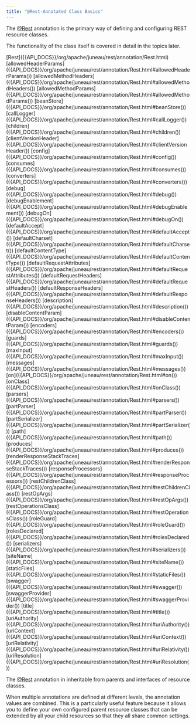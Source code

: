 ```yaml
---
title: "@Rest-Annotated Class Basics"
---
```


The [@Rest]({{API_DOCS}}/org/apache/juneau/rest/annotation/Rest.html) annotation is the primary way of defining and
configuring REST resource classes.

The functionality of the class itself is covered in detail in the topics later.

<tree>
<node-0><java-annotation>[Rest]({{API_DOCS}}/org/apache/juneau/rest/annotation/Rest.html)</java-annotation></node-0>
<node-1><java-method-annotation>[allowedHeaderParams]({{API_DOCS}}/org/apache/juneau/rest/annotation/Rest.html#allowedHeaderParams())</java-method-annotation></node-1>
<node-1><java-method-annotation>[allowedMethodHeaders]({{API_DOCS}}/org/apache/juneau/rest/annotation/Rest.html#allowedMethodHeaders())</java-method-annotation></node-1>
<node-1><java-method-annotation>[allowedMethodParams]({{API_DOCS}}/org/apache/juneau/rest/annotation/Rest.html#allowedMethodParams())</java-method-annotation></node-1>
<node-1><java-method-annotation>[beanStore]({{API_DOCS}}/org/apache/juneau/rest/annotation/Rest.html#beanStore())</java-method-annotation></node-1>
<node-1><java-method-annotation>[callLogger]({{API_DOCS}}/org/apache/juneau/rest/annotation/Rest.html#callLogger())</java-method-annotation></node-1>
<node-1><java-method-annotation>[children]({{API_DOCS}}/org/apache/juneau/rest/annotation/Rest.html#children())</java-method-annotation></node-1>
<node-1><java-method-annotation>[clientVersionHeader]({{API_DOCS}}/org/apache/juneau/rest/annotation/Rest.html#clientVersionHeader())</java-method-annotation></node-1>
<node-1><java-method-annotation>[config]({{API_DOCS}}/org/apache/juneau/rest/annotation/Rest.html#config())</java-method-annotation></node-1>
<node-1><java-method-annotation>[consumes]({{API_DOCS}}/org/apache/juneau/rest/annotation/Rest.html#consumes())</java-method-annotation></node-1>
<node-1><java-method-annotation>[converters]({{API_DOCS}}/org/apache/juneau/rest/annotation/Rest.html#converters())</java-method-annotation></node-1>
<node-1><java-method-annotation>[debug]({{API_DOCS}}/org/apache/juneau/rest/annotation/Rest.html#debug())</java-method-annotation></node-1>
<node-1><java-method-annotation>[debugEnablement]({{API_DOCS}}/org/apache/juneau/rest/annotation/Rest.html#debugEnablement())</java-method-annotation></node-1>
<node-1><java-method-annotation>[debugOn]({{API_DOCS}}/org/apache/juneau/rest/annotation/Rest.html#debugOn())</java-method-annotation></node-1>
<node-1><java-method-annotation>[defaultAccept]({{API_DOCS}}/org/apache/juneau/rest/annotation/Rest.html#defaultAccept())</java-method-annotation></node-1>
<node-1><java-method-annotation>[defaultCharset]({{API_DOCS}}/org/apache/juneau/rest/annotation/Rest.html#defaultCharset())</java-method-annotation></node-1>
<node-1><java-method-annotation>[defaultContentType]({{API_DOCS}}/org/apache/juneau/rest/annotation/Rest.html#defaultContentType())</java-method-annotation></node-1>
<node-1><java-method-annotation>[defaultRequestAttributes]({{API_DOCS}}/org/apache/juneau/rest/annotation/Rest.html#defaultRequestAttributes())</java-method-annotation></node-1>
<node-1><java-method-annotation>[defaultRequestHeaders]({{API_DOCS}}/org/apache/juneau/rest/annotation/Rest.html#defaultRequestHeaders())</java-method-annotation></node-1>
<node-1><java-method-annotation>[defaultResponseHeaders]({{API_DOCS}}/org/apache/juneau/rest/annotation/Rest.html#defaultResponseHeaders())</java-method-annotation></node-1>
<node-1><java-method-annotation>[description]({{API_DOCS}}/org/apache/juneau/rest/annotation/Rest.html#description())</java-method-annotation></node-1>
<node-1><java-method-annotation>[disableContentParam]({{API_DOCS}}/org/apache/juneau/rest/annotation/Rest.html#disableContentParam())</java-method-annotation></node-1>
<node-1><java-method-annotation>[encoders]({{API_DOCS}}/org/apache/juneau/rest/annotation/Rest.html#encoders())</java-method-annotation></node-1>
<node-1><java-method-annotation>[guards]({{API_DOCS}}/org/apache/juneau/rest/annotation/Rest.html#guards())</java-method-annotation></node-1>
<node-1><java-method-annotation>[maxInput]({{API_DOCS}}/org/apache/juneau/rest/annotation/Rest.html#maxInput())</java-method-annotation></node-1>
<node-1><java-method-annotation>[messages]({{API_DOCS}}/org/apache/juneau/rest/annotation/Rest.html#messages())</java-method-annotation></node-1>
<node-1><java-method-annotation>[on]({{API_DOCS}}/org/apache/juneau/rest/annotation/Rest.html#on())</java-method-annotation></node-1>
<node-1><java-method-annotation>[onClass]({{API_DOCS}}/org/apache/juneau/rest/annotation/Rest.html#onClass())</java-method-annotation></node-1>
<node-1><java-method-annotation>[parsers]({{API_DOCS}}/org/apache/juneau/rest/annotation/Rest.html#parsers())</java-method-annotation></node-1>
<node-1><java-method-annotation>[partParser]({{API_DOCS}}/org/apache/juneau/rest/annotation/Rest.html#partParser())</java-method-annotation></node-1>
<node-1><java-method-annotation>[partSerializer]({{API_DOCS}}/org/apache/juneau/rest/annotation/Rest.html#partSerializer())</java-method-annotation></node-1>
<node-1><java-method-annotation>[path]({{API_DOCS}}/org/apache/juneau/rest/annotation/Rest.html#path())</java-method-annotation></node-1>
<node-1><java-method-annotation>[produces]({{API_DOCS}}/org/apache/juneau/rest/annotation/Rest.html#produces())</java-method-annotation></node-1>
<node-1><java-method-annotation>[renderResponseStackTraces]({{API_DOCS}}/org/apache/juneau/rest/annotation/Rest.html#renderResponseStackTraces())</java-method-annotation></node-1>
<node-1><java-method-annotation>[responseProcessors]({{API_DOCS}}/org/apache/juneau/rest/annotation/Rest.html#responseProcessors())</java-method-annotation></node-1>
<node-1><java-method-annotation>[restChildrenClass]({{API_DOCS}}/org/apache/juneau/rest/annotation/Rest.html#restChildrenClass())</java-method-annotation></node-1>
<node-1><java-method-annotation>[restOpArgs]({{API_DOCS}}/org/apache/juneau/rest/annotation/Rest.html#restOpArgs())</java-method-annotation></node-1>
<node-1><java-method-annotation>[restOperationsClass]({{API_DOCS}}/org/apache/juneau/rest/annotation/Rest.html#restOperationsClass())</java-method-annotation></node-1>
<node-1><java-method-annotation>[roleGuard]({{API_DOCS}}/org/apache/juneau/rest/annotation/Rest.html#roleGuard())</java-method-annotation></node-1>
<node-1><java-method-annotation>[rolesDeclared]({{API_DOCS}}/org/apache/juneau/rest/annotation/Rest.html#rolesDeclared())</java-method-annotation></node-1>
<node-1><java-method-annotation>[serializers]({{API_DOCS}}/org/apache/juneau/rest/annotation/Rest.html#serializers())</java-method-annotation></node-1>
<node-1><java-method-annotation>[siteName]({{API_DOCS}}/org/apache/juneau/rest/annotation/Rest.html#siteName())</java-method-annotation></node-1>
<node-1><java-method-annotation>[staticFiles]({{API_DOCS}}/org/apache/juneau/rest/annotation/Rest.html#staticFiles())</java-method-annotation></node-1>
<node-1><java-method-annotation>[swagger]({{API_DOCS}}/org/apache/juneau/rest/annotation/Rest.html#swagger())</java-method-annotation></node-1>
<node-1><java-method-annotation>[swaggerProvider]({{API_DOCS}}/org/apache/juneau/rest/annotation/Rest.html#swaggerProvider())</java-method-annotation></node-1>
<node-1><java-method-annotation>[title]({{API_DOCS}}/org/apache/juneau/rest/annotation/Rest.html#title())</java-method-annotation></node-1>
<node-1><java-method-annotation>[uriAuthority]({{API_DOCS}}/org/apache/juneau/rest/annotation/Rest.html#uriAuthority())</java-method-annotation></node-1>
<node-1><java-method-annotation>[uriContext]({{API_DOCS}}/org/apache/juneau/rest/annotation/Rest.html#uriContext())</java-method-annotation></node-1>
<node-1><java-method-annotation>[uriRelativity]({{API_DOCS}}/org/apache/juneau/rest/annotation/Rest.html#uriRelativity())</java-method-annotation></node-1>
<node-1><java-method-annotation>[uriResolution]({{API_DOCS}}/org/apache/juneau/rest/annotation/Rest.html#uriResolution())</java-method-annotation></node-1>
</tree>

The [@Rest]({{API_DOCS}}/org/apache/juneau/rest/annotation/Rest.html) annotation in inheritable from parents and
interfaces of resource classes.

When multiple annotations are defined at different levels, the annotation values are combined.
This is a particularly useful feature because it allows you to define your own configured parent resource classes that
can be extended by all your child resources so that they all share common settings.
